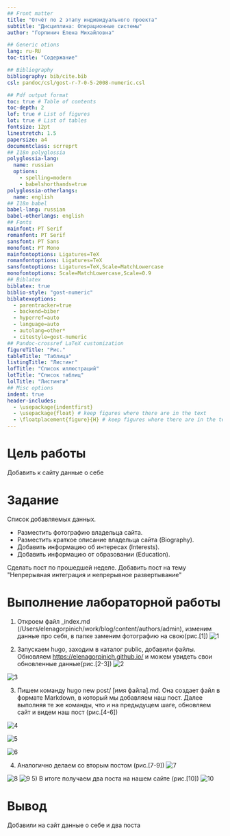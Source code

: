 ```yaml
---
## Front matter
title: "Отчёт по 2 этапу индивидуального проекта"
subtitle: "Дисциплина: Операционные системы"
author: "Горпинич Елена Михайловна"

## Generic otions
lang: ru-RU
toc-title: "Содержание"

## Bibliography
bibliography: bib/cite.bib
csl: pandoc/csl/gost-r-7-0-5-2008-numeric.csl

## Pdf output format
toc: true # Table of contents
toc-depth: 2
lof: true # List of figures
lot: true # List of tables
fontsize: 12pt
linestretch: 1.5
papersize: a4
documentclass: scrreprt
## I18n polyglossia
polyglossia-lang:
  name: russian
  options:
	- spelling=modern
	- babelshorthands=true
polyglossia-otherlangs:
  name: english
## I18n babel
babel-lang: russian
babel-otherlangs: english
## Fonts
mainfont: PT Serif
romanfont: PT Serif
sansfont: PT Sans
monofont: PT Mono
mainfontoptions: Ligatures=TeX
romanfontoptions: Ligatures=TeX
sansfontoptions: Ligatures=TeX,Scale=MatchLowercase
monofontoptions: Scale=MatchLowercase,Scale=0.9
## Biblatex
biblatex: true
biblio-style: "gost-numeric"
biblatexoptions:
  - parentracker=true
  - backend=biber
  - hyperref=auto
  - language=auto
  - autolang=other*
  - citestyle=gost-numeric
## Pandoc-crossref LaTeX customization
figureTitle: "Рис."
tableTitle: "Таблица"
listingTitle: "Листинг"
lofTitle: "Список иллюстраций"
lotTitle: "Список таблиц"
lolTitle: "Листинги"
## Misc options
indent: true
header-includes:
  - \usepackage{indentfirst}
  - \usepackage{float} # keep figures where there are in the text
  - \floatplacement{figure}{H} # keep figures where there are in the text
---
```


# Цель работы

Добавить к сайту данные о себе

# Задание
Список добавляемых данных.
- Разместить фотографию владельца сайта.
- Разместить краткое описание владельца сайта (Biography).
- Добавить информацию об интересах (Interests).
- Добавить информацию от образовании (Education).

Сделать пост по прошедшей неделе.
Добавить пост на тему "Непрерывная интеграция и непрерывное развертывание"

# Выполнение лабораторной работы

1)  Откроем файл _index.md (/Users/elenagorpinich/work/blog/content/authors/admin), изменим данные про себя, в папке заменим фотографию на свою(рис.[1])
![1](im/1.png)



2)  Запускаем hugo, заходим в каталог public, добавили файлы. Обновляем https://elenagorpinich.github.io/ и можем увидеть свои обновленные данные(рис.[2-3])
![2](im/2.png)

![3](im/3.png)

3)  Пишем команду hugo new post/ [имя файла].md. Она создает файл в формате Markdown, в который мы добавляем наш пост. Далее выполняя те же команды, что и на предыдущем шаге, обновляем сайт и видем наш пост (рис.[4-6])

![4](im/4.png)

![5](im/5.png)

![6](im/6.png)

4)	Аналогично делаем со вторым постом (рис.[7-9])
![7](im/7.png)

![8](im/8.png)
![9](im/9.png)
5) В итоге получаем два поста на нашем сайте  (рис.[10])
![10](im/10.png)


# Вывод

Добавили на сайт данные о себе и два поста 